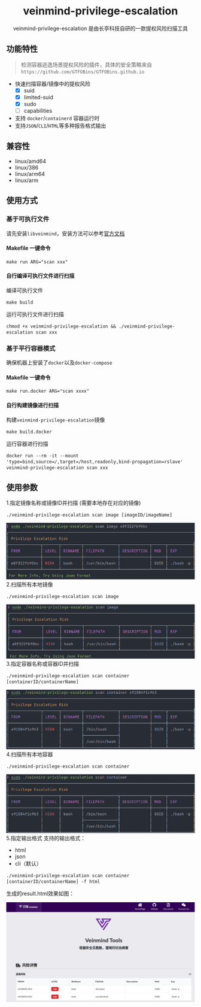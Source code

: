 
<h1 align="center"> veinmind-privilege-escalation </h1>

<p align="center">
veinmind-privilege-escalation 是由长亭科技自研的一款提权风险扫描工具 
</p>

## 功能特性

> 检测容器逃逸场景提权风险的插件，具体的安全策略来自`https://github.com/GTFOBins/GTFOBins.github.io`

- 快速扫描容器/镜像中的提权风险
  - [x] suid
  - [x] limited-suid
  - [x] sudo
  - [ ] capabilities
- 支持 `docker`/`containerd` 容器运行时
- 支持`JSON`/`CLI`/`HTML`等多种报告格式输出

## 兼容性

- linux/amd64
- linux/386
- linux/arm64
- linux/arm

## 使用方式

### 基于可执行文件

请先安装`libveinmind`，安装方法可以参考[官方文档](https://github.com/chaitin/libveinmind)
#### Makefile 一键命令

```
make run ARG="scan xxx"
```
#### 自行编译可执行文件进行扫描

编译可执行文件
```
make build
```
运行可执行文件进行扫描
```
chmod +x veinmind-privilege-escalation && ./veinmind-privilege-escalation scan xxx 
```
### 基于平行容器模式
确保机器上安装了`docker`以及`docker-compose`
#### Makefile 一键命令
```
make run.docker ARG="scan xxxx"
```
#### 自行构建镜像进行扫描
构建`veinmind-privilege-escalation`镜像
```
make build.docker
```
运行容器进行扫描
```
docker run --rm -it --mount 'type=bind,source=/,target=/host,readonly,bind-propagation=rslave' veinmind-privilege-escalation scan xxx
```

## 使用参数

1.指定镜像名称或镜像ID并扫描 (需要本地存在对应的镜像)

```
./veinmind-privilege-escalation scan image [imageID/imageName]
```
![](../../../docs/veinmind-privilege-escalation/scan_image.png)
2.扫描所有本地镜像

```
./veinmind-privilege-escalation scan image
```
![](../../../docs/veinmind-privilege-escalation/scan_all_image.png)
3.指定容器名称或容器ID并扫描

```
./veinmind-privilege-escalation scan container [containerID/containerName]
```
![](../../../docs/veinmind-privilege-escalation/scan_container.png)
4.扫描所有本地容器

```
./veinmind-privilege-escalation scan container
```
![](../../../docs/veinmind-privilege-escalation/scan_all_container.png)
5.指定输出格式
支持的输出格式：
- html
- json
- cli（默认）
```
./veinmind-privilege-escalation scan container [containerID/containerName] -f html
```
生成的result.html效果如图：

![](../../../docs/veinmind-privilege-escalation/result_html.png)

